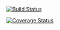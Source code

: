 [![Build Status](https://travis-ci.org/volauvent/cs207test.svg?branch=master)](https://travis-ci.org/volauvent/cs207test)

[![Coverage Status](https://coveralls.io/repos/github/volauvent/cs207test/badge.svg?branch=master)](https://coveralls.io/github/volauvent/cs207test?branch=master)

